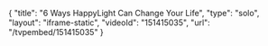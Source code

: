 {
    "title": "6 Ways HappyLight Can Change Your Life",
    "type": "solo",
    "layout": "iframe-static",
    "videoId": "151415035",
    "url": "\/tvpembed\/151415035"
}